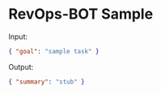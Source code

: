 # RevOps-BOT Sample

Input:

```json
{ "goal": "sample task" }
```

Output:

```json
{ "summary": "stub" }
```
